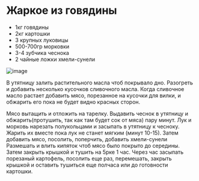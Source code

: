 Жаркое из говядины
==================
 - 1кг говядины
 - 2кг картошки
 - 3 крупных луковицы
 - 500-700гр морковки
 - 3-4 зубчика чеснока
 - 2 чайные ложки хмели-сунели

![image]("https://github.com/fourier/food-recipes/raw/master/zharkoe_iz_goviadiny.jpg" "Жаркое из говядины")

В утятницу залить растительного масла чтоб покрывало дно.
Разогреть и добавить несколько кусочков сливочного масла.
Когда сливочное масло растает добавить мясо, порезанное на
кусочки для вилки, и обжарить его пока не будет видно
красных сторон.

Мясо вытащить и отложить на тарелку.
Выдавить чеснок в утятницу и обжарить(протушить, так
как там будет сок от мяса) пару минут.
Лук и морковь нарезать полукольцами и засыпать в утятницу к
чесноку.
Жарить их вместе пока лук не станет мягким (минут 10-15).
Затем добавить мясо, посолить, поперчить, добавить хмели-сунели
Размешать и влить кипяток чтоб мясо было покрыто до середины.
Затем закрыть крышкой и тушить на 5рке 1 час.
Через час засыпать порезаный картофель, посолить еще раз,
перемешать, закрыть крышкой и оставить тушиться еще полчаса или
до готовности картошки.





